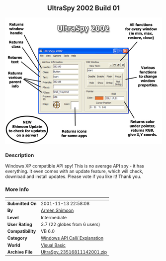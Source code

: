 ﻿<div align="center">

## UltraSpy 2002 Build 01

<img src="PIC20011114059185772.gif">
</div>

### Description

Windows XP compatible API spy! This is no average API spy - it has everything. It even comes with an update feature, which will check, download and install updates. Please vote if you like it! Thank you.
 
### More Info
 


<span>             |<span>
---                |---
**Submitted On**   |2001-11-13 22:58:08
**By**             |[Armen Shimoon](https://github.com/Planet-Source-Code/PSCIndex/blob/master/ByAuthor/armen-shimoon.md)
**Level**          |Intermediate
**User Rating**    |3.7 (22 globes from 6 users)
**Compatibility**  |VB 6\.0
**Category**       |[Windows API Call/ Explanation](https://github.com/Planet-Source-Code/PSCIndex/blob/master/ByCategory/windows-api-call-explanation__1-39.md)
**World**          |[Visual Basic](https://github.com/Planet-Source-Code/PSCIndex/blob/master/ByWorld/visual-basic.md)
**Archive File**   |[UltraSpy\_23516811142001\.zip](https://github.com/Planet-Source-Code/armen-shimoon-ultraspy-2002-build-01__1-28891/archive/master.zip)








